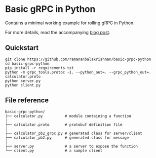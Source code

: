 # Basic gRPC in Python

Contains a minimal working example for rolling gRPC in Python.

For more details, read the accompanying [blog post](https://engineering.semantics3.com/6c4e25f0c506).

## Quickstart

```shell
git clone https://github.com/ramananbalakrishnan/basic-grpc-python
cd basic-grpc-python
pip install -r requirements.txt
python -m grpc_tools.protoc -I. --python_out=. --grpc_python_out=. calculator.proto
python server.py
python client.py
```

## File reference
```
basic-grpc-python/
├── calculator.py          # module containing a function
|
├── calculator.proto       # protobuf definition file
|
├── calculator_pb2_grpc.py # generated class for server/client
├── calculator_pb2.py      # generated class for message
|
├── server.py              # a server to expose the function
└── client.py              # a sample client
```
